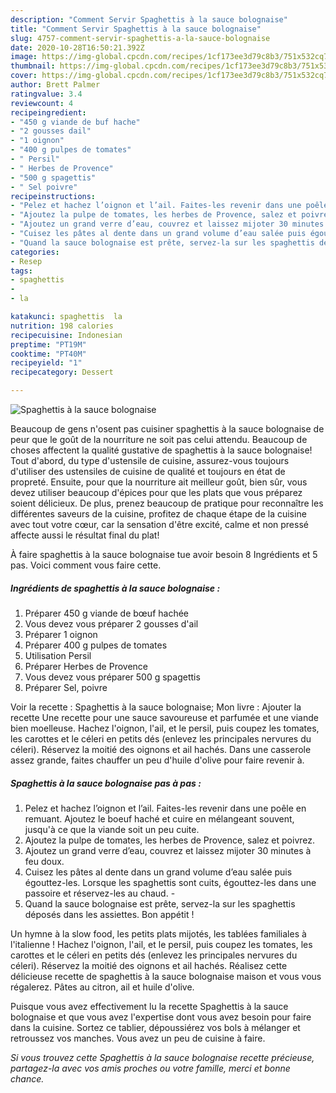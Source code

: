 ```yaml
---
description: "Comment Servir Spaghettis à la sauce bolognaise"
title: "Comment Servir Spaghettis à la sauce bolognaise"
slug: 4757-comment-servir-spaghettis-a-la-sauce-bolognaise
date: 2020-10-28T16:50:21.392Z
image: https://img-global.cpcdn.com/recipes/1cf173ee3d79c8b3/751x532cq70/spaghettis-a-la-sauce-bolognaise-photo-principale-de-la-recette.jpg
thumbnail: https://img-global.cpcdn.com/recipes/1cf173ee3d79c8b3/751x532cq70/spaghettis-a-la-sauce-bolognaise-photo-principale-de-la-recette.jpg
cover: https://img-global.cpcdn.com/recipes/1cf173ee3d79c8b3/751x532cq70/spaghettis-a-la-sauce-bolognaise-photo-principale-de-la-recette.jpg
author: Brett Palmer
ratingvalue: 3.4
reviewcount: 4
recipeingredient:
- "450 g viande de buf hache"
- "2 gousses dail"
- "1 oignon"
- "400 g pulpes de tomates"
- " Persil"
- " Herbes de Provence"
- "500 g spagettis"
- " Sel poivre"
recipeinstructions:
- "Pelez et hachez l’oignon et l’ail. Faites-les revenir dans une poêle en remuant. Ajoutez le boeuf haché et cuire en mélangeant souvent, jusqu&#39;à ce que la viande soit un peu cuite.⁣"
- "Ajoutez la pulpe de tomates, les herbes de Provence, salez et poivrez. ⁣⁣⁣⁣"
- "Ajoutez un grand verre d’eau, couvrez et laissez mijoter 30 minutes à feu doux. ⁣⁣⁣⁣"
- "Cuisez les pâtes al dente dans un grand volume d’eau salée puis égouttez-les. Lorsque les spaghettis sont cuits, égouttez-les dans une passoire et réservez-les au chaud.⁣ ⁣"
- "Quand la sauce bolognaise est prête, servez-la sur les spaghettis déposés dans les assiettes. Bon appétit !⁣⁣⁣⁣"
categories:
- Resep
tags:
- spaghettis
- 
- la

katakunci: spaghettis  la 
nutrition: 198 calories
recipecuisine: Indonesian
preptime: "PT19M"
cooktime: "PT40M"
recipeyield: "1"
recipecategory: Dessert

---
```



![Spaghettis à la sauce bolognaise](https://img-global.cpcdn.com/recipes/1cf173ee3d79c8b3/751x532cq70/spaghettis-a-la-sauce-bolognaise-photo-principale-de-la-recette.jpg)

Beaucoup de gens n'osent pas cuisiner spaghettis à la sauce bolognaise de peur que le goût de la nourriture ne soit pas celui attendu. Beaucoup de choses affectent la qualité gustative de spaghettis à la sauce bolognaise! Tout d'abord, du type d'ustensile de cuisine, assurez-vous toujours d'utiliser des ustensiles de cuisine de qualité et toujours en état de propreté. Ensuite, pour que la nourriture ait meilleur goût, bien sûr, vous devez utiliser beaucoup d'épices pour que les plats que vous préparez soient délicieux. De plus, prenez beaucoup de pratique pour reconnaître les différentes saveurs de la cuisine, profitez de chaque étape de la cuisine avec tout votre cœur, car la sensation d'être excité, calme et non pressé affecte aussi le résultat final du plat!

<!--inarticleads1-->

À faire spaghettis à la sauce bolognaise tue avoir besoin 8 Ingrédients et 5 pas. Voici comment vous faire cette.

##### Ingrédients de spaghettis à la sauce bolognaise :

1. Préparer 450 g viande de bœuf hachée⁣
1. Vous devez vous préparer 2 gousses d&#39;ail⁣
1. Préparer 1 oignon⁣
1. Préparer 400 g pulpes de tomates⁣
1. Utilisation  Persil⁣
1. Préparer  Herbes de Provence⁣
1. Vous devez vous préparer 500 g spagettis⁣
1. Préparer  Sel, poivre⁣


Voir la recette : Spaghettis à la sauce bolognaise; Mon livre : Ajouter la recette Une recette pour une sauce savoureuse et parfumée et une viande bien moelleuse. Hachez l&#39;oignon, l&#39;ail, et le persil, puis coupez les tomates, les carottes et le céleri en petits dés (enlevez les principales nervures du céleri). Réservez la moitié des oignons et ail hachés. Dans une casserole assez grande, faites chauffer un peu d&#39;huile d&#39;olive pour faire revenir à. 

<!--inarticleads2-->

##### Spaghettis à la sauce bolognaise pas à pas :

1. Pelez et hachez l’oignon et l’ail. Faites-les revenir dans une poêle en remuant. Ajoutez le boeuf haché et cuire en mélangeant souvent, jusqu&#39;à ce que la viande soit un peu cuite.⁣
1. Ajoutez la pulpe de tomates, les herbes de Provence, salez et poivrez. ⁣⁣⁣⁣
1. Ajoutez un grand verre d’eau, couvrez et laissez mijoter 30 minutes à feu doux. ⁣⁣⁣⁣
1. Cuisez les pâtes al dente dans un grand volume d’eau salée puis égouttez-les. Lorsque les spaghettis sont cuits, égouttez-les dans une passoire et réservez-les au chaud.⁣ - ⁣
1. Quand la sauce bolognaise est prête, servez-la sur les spaghettis déposés dans les assiettes. Bon appétit !⁣⁣⁣⁣


Un hymne à la slow food, les petits plats mijotés, les tablées familiales à l&#39;italienne ! Hachez l&#39;oignon, l&#39;ail, et le persil, puis coupez les tomates, les carottes et le céleri en petits dés (enlevez les principales nervures du céleri). Réservez la moitié des oignons et ail hachés. Réalisez cette délicieuse recette de spaghettis à la sauce bolognaise maison et vous vous régalerez. Pâtes au citron, ail et huile d&#39;olive. 

<!--inarticleads1-->

<p>
Puisque vous avez effectivement lu la recette Spaghettis à la sauce bolognaise et que vous avez l'expertise dont vous avez besoin pour faire dans la cuisine. Sortez ce tablier, dépoussiérez vos bols à mélanger et retroussez vos manches. Vous avez un peu de cuisine à faire.
</p>

<p>
<i>Si vous trouvez cette Spaghettis à la sauce bolognaise recette précieuse, partagez-la avec vos amis proches ou votre famille, merci et bonne chance.</i>
</p>
